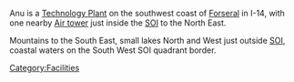 Anu is a [Technology Plant](../locations/Technology_Plant.md) on the
southwest coast of [Forseral](../locations/Forseral.md) in I-14, with one
nearby [Air tower](../locations/Air_tower.md) just inside the
[SOI](../locations/Sphere_of_Influence.md) to the North East.

Mountains to the South East, small lakes North and West just outside
[SOI](../locations/Sphere_of_Influence.md), coastal waters on the South West SOI quadrant
border.

[Category:Facilities](../Category:Facilities.md)
